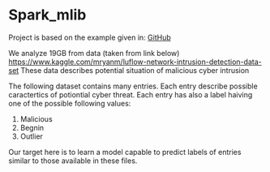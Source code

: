 # Spark_mlib
Project is based on the example given in:
[GitHub](https://towardsdatascience.com/a-tutorial-using-spark-for-big-data-an-example-to-predict-customer-churn-9078ac9a1e85)



We analyze 19GB from data (taken from link below) 
https://www.kaggle.com/mryanm/luflow-network-intrusion-detection-data-set
These data describes potential situation of malicious cyber intrusion


The following dataset contains many entries.
Each entry describe possible caractertics of potiontial cyber threat. 
Each entry has also a label haiving one of the possible following values:
1. Malicious
1. Begnin
1. Outlier
 

Our target here is to learn a model capable to predict labels of  entries similar to those available in these files.
